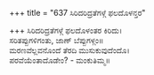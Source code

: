 +++
title = "637 ಸಿರಿದರಿದ್ರತೆಗಳ್ಗೆ ಫಲದೊಳನ್ತರ"

+++
ಸಿರಿದರಿದ್ರತೆಗಳ್ಗೆ ಫಲದೊಳಂತರ ಕಿರಿದು।  
ಸರಿತಪ್ಪುಗಳಿಗಂತು, ಜಾಣ್ ಬೆಪ್ಪುಗಳ್ಗಂ॥  
ಮರಣವೆಲ್ಲವನೊಂದೆ ತೆರದಿ ಮುಸುಕುವುದೆಂದೊ।  
ಪರವೆಯೆಂತಾದೊಡೇಂ? - ಮಂಕುತಿಮ್ಮ॥  

